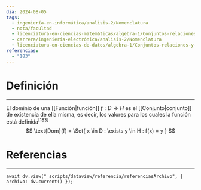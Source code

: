 ```yaml
---
dia: 2024-08-05
tags:
  - ingeniería-en-informática/analisis-2/Nomenclatura
  - nota/facultad
  - licenciatura-en-ciencias-matemáticas/algebra-1/Conjuntos-relaciones-y-funciones
  - carrera/ingeniería-electrónica/analisis-2/Nomenclatura
  - licenciatura-en-ciencias-de-datos/algebra-1/Conjuntos-relaciones-y-funciones
referencias:
  - "183"
---
```

# Definición
---
El dominio de una [[Función|función]] $f: D \to H$ es el [[Conjunto|conjunto]] de existencia de ella misma, es decir, los valores para los cuales la función está definida<sup><a href="#ref-183" style="color: inherit; text-decoration: none;">[183]</a></sup>  $$ \text{Dom}(f) = \Set{ x \in D : \exists y \in H : f(x) = y } $$


# Referencias
---
```dataviewjs
await dv.view("_scripts/dataview/referencia/referenciasArchivo", { archivo: dv.current() });
```